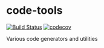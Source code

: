 # code-tools

[![Build Status](https://travis-ci.org/bvkatwijk/code-tools.svg?branch=master)](https://travis-ci.org/bvkatwijk/code-tools)
[![codecov](https://codecov.io/gh/bvkatwijk/code-tools/branch/master/graph/badge.svg)](https://codecov.io/gh/bvkatwijk/code-tools)

Various code generators and utilities
